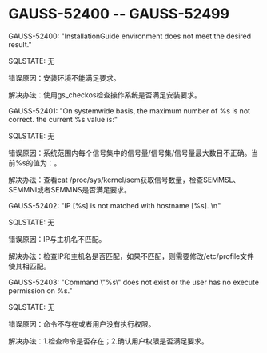 # GAUSS-52400 -- GAUSS-52499<a name="ZH-CN_TOPIC_0302073170"></a>

GAUSS-52400: "InstallationGuide environment does not meet the desired result."

SQLSTATE: 无

错误原因：安装环境不能满足要求。

解决办法：使用gs\_checkos检查操作系统是否满足安装要求。

GAUSS-52401: "On systemwide basis, the maximum number of %s is not correct. the current %s value is:"

SQLSTATE: 无

错误原因：系统范围内每个信号集中的信号量/信号集/信号量最大数目不正确。当前%s的值为：。

解决办法：查看cat /proc/sys/kernel/sem获取信号数量，检查SEMMSL、SEMMNI或者SEMMNS是否满足要求。

GAUSS-52402: "IP \[%s\] is not matched with hostname \[%s\]. \\n"

SQLSTATE: 无

错误原因：IP与主机名不匹配。

解决办法：检查IP和主机名是否匹配，如果不匹配，则需要修改/etc/profile文件使其相匹配。

GAUSS-52403: "Command \\"%s\\" does not exist or the user has no execute permission on %s."

SQLSTATE: 无

错误原因：命令不存在或者用户没有执行权限。

解决办法：1.检查命令是否存在；2.确认用户权限是否满足要求。

